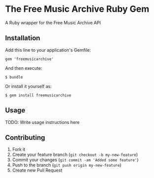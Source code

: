 # The Free Music Archive Ruby Gem

A Ruby wrapper for the Free Music Archive API

## Installation

Add this line to your application's Gemfile:

    gem 'freemusicarchive'

And then execute:

    $ bundle

Or install it yourself as:

    $ gem install freemusicarchive

## Usage

TODO: Write usage instructions here

## Contributing

1. Fork it
2. Create your feature branch (`git checkout -b my-new-feature`)
3. Commit your changes (`git commit -am 'Added some feature'`)
4. Push to the branch (`git push origin my-new-feature`)
5. Create new Pull Request
